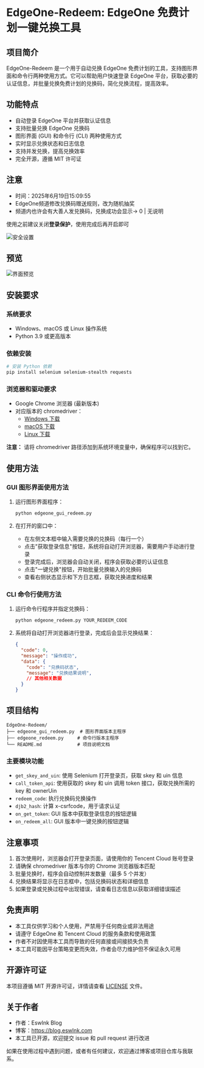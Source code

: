 # EdgeOne-Redeem: EdgeOne 免费计划一键兑换工具

## 项目简介

EdgeOne-Redeem 是一个用于自动兑换 EdgeOne 免费计划的工具，支持图形界面和命令行两种使用方式。它可以帮助用户快速登录 EdgeOne 平台，获取必要的认证信息，并批量兑换免费计划的兑换码，简化兑换流程，提高效率。

## 功能特点

- 自动登录 EdgeOne 平台并获取认证信息
- 支持批量兑换 EdgeOne 兑换码
- 图形界面 (GUI) 和命令行 (CLI) 两种使用方式
- 实时显示兑换状态和日志信息
- 支持并发兑换，提高兑换效率
- 完全开源，遵循 MIT 许可证

## 注意

- 时间：2025年6月19日15:09:55
- EdgeOne频道修改兑换码赠送规则，改为随机抽奖
- 频道内也许会有大善人发兑换码，兑换成功会显示→ 0 | 无说明

使用之前建议关闭**登录保护**，使用完成后再开启即可

![安全设置](https://github.com/user-attachments/assets/3a60589b-edcf-4edb-a3cc-593682622c54)

## 预览

![界面预览](https://github.com/user-attachments/assets/ca105fcb-b67b-4d0e-b1db-a62572c10dd4)


## 安装要求

### 系统要求

- Windows、macOS 或 Linux 操作系统
- Python 3.9 或更高版本

### 依赖安装

```bash
# 安装 Python 依赖
pip install selenium selenium-stealth requests
```

### 浏览器和驱动要求

- Google Chrome 浏览器 (最新版本)
- 对应版本的 chromedriver：
  - [Windows 下载](https://chromedriver.chromium.org/downloads)
  - [macOS 下载](https://chromedriver.chromium.org/downloads)
  - [Linux 下载](https://chromedriver.chromium.org/downloads)
  
**注意：** 请将 chromedriver 路径添加到系统环境变量中，确保程序可以找到它。

## 使用方法

### GUI 图形界面使用方法

1. 运行图形界面程序：
   ```bash
   python edgeone_gui_redeem.py
   ```

2. 在打开的窗口中：
   - 在左侧文本框中输入需要兑换的兑换码（每行一个）
   - 点击"获取登录信息"按钮，系统将自动打开浏览器，需要用户手动进行登录
   - 登录完成后，浏览器会自动关闭，程序会获取必要的认证信息
   - 点击"一键兑换"按钮，开始批量兑换输入的兑换码
   - 查看右侧状态显示和下方日志框，获取兑换进度和结果

### CLI 命令行使用方法

1. 运行命令行程序并指定兑换码：
   ```bash
   python edgeone_redeem.py YOUR_REDEEM_CODE
   ```

2. 系统将自动打开浏览器进行登录，完成后会显示兑换结果：
   ```json
   {
     "code": 0,
     "message": "操作成功",
     "data": {
       "code": "兑换码状态",
       "message": "兑换结果说明",
       // 其他相关数据
     }
   }
   ```

## 项目结构

```
EdgeOne-Redeem/
├── edgeone_gui_redeem.py  # 图形界面版本主程序
├── edgeone_redeem.py     # 命令行版本主程序
└── README.md             # 项目说明文档
```

### 主要模块功能

- `get_skey_and_uin`: 使用 Selenium 打开登录页，获取 skey 和 uin 信息
- `call_token_api`: 使用获取的 skey 和 uin 调用 token 接口，获取兑换所需的 key 和 ownerUin
- `redeem_code`: 执行兑换码兑换操作
- `djb2_hash`: 计算 x-csrfcode，用于请求认证
- `on_get_token`: GUI 版本中获取登录信息的按钮逻辑
- `on_redeem_all`: GUI 版本中一键兑换的按钮逻辑

## 注意事项

1. 首次使用时，浏览器会打开登录页面，请使用你的 Tencent Cloud 账号登录
2. 请确保 chromedriver 版本与你的 Chrome 浏览器版本匹配
3. 批量兑换时，程序会自动控制并发数量（最多 5 个并发）
4. 兑换结果将显示在日志框中，包括兑换码状态和详细信息
5. 如果登录或兑换过程中出现错误，请查看日志信息以获取详细错误描述

## 免责声明

- 本工具仅供学习和个人使用，严禁用于任何商业或非法用途
- 请遵守 EdgeOne 和 Tencent Cloud 的服务条款和使用政策
- 作者不对因使用本工具而导致的任何直接或间接损失负责
- 本工具可能因平台策略变更而失效，作者会尽力维护但不保证永久可用

## 开源许可证

本项目遵循 MIT 开源许可证，详情请查看 [LICENSE](LICENSE) 文件。

## 关于作者

- 作者：Eswlnk Blog
- 博客：https://blog.eswlnk.com
- 本工具已开源，欢迎提交 issue 和 pull request 进行改进

如果在使用过程中遇到问题，或者有任何建议，欢迎通过博客或项目仓库与我联系。

